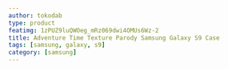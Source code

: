 ```yaml
---
author: tokodab
type: product
featimg: 1zPUZ9luQWOeg_mRz069dwi4OMUs6Wz-2
title: Adventure Time Texture Parody Samsung Galaxy S9 Case
tags: [samsung, galaxy, s9]
category: [samsung]
---
```

